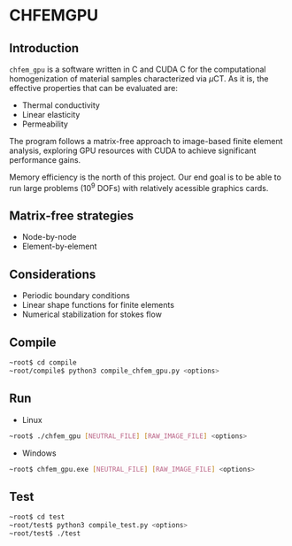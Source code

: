 # CHFEMGPU

[license-image]: https://img.shields.io/badge/license-MIT-green.svg?style=flat
[license]: https://gitlab.com/cortezpedro/chfemgpu/-/blob/master/LICENSE

## Introduction

`chfem_gpu` is a software written in C and CUDA C for the computational homogenization of material samples characterized via $\mu$CT. As it is, the effective properties that can be evaluated are:

+ Thermal conductivity
+ Linear elasticity
+ Permeability

The program follows a matrix-free approach to image-based finite element analysis, exploring GPU resources with CUDA to achieve significant performance gains.

Memory efficiency is the north of this project. Our end goal is to be able to run large problems ($10^9$ DOFs) with relatively acessible graphics cards.

## Matrix-free strategies

+ Node-by-node
+ Element-by-element

## Considerations

+ Periodic boundary conditions
+ Linear shape functions for finite elements
+ Numerical stabilization for stokes flow

## Compile

```bash
~root$ cd compile
~root/compile$ python3 compile_chfem_gpu.py <options>
```

## Run

+ Linux

```bash
~root$ ./chfem_gpu [NEUTRAL_FILE] [RAW_IMAGE_FILE] <options>
```

+ Windows

```bash
~root$ chfem_gpu.exe [NEUTRAL_FILE] [RAW_IMAGE_FILE] <options>
```

## Test

```bash
~root$ cd test
~root/test$ python3 compile_test.py <options>
~root/test$ ./test
```
